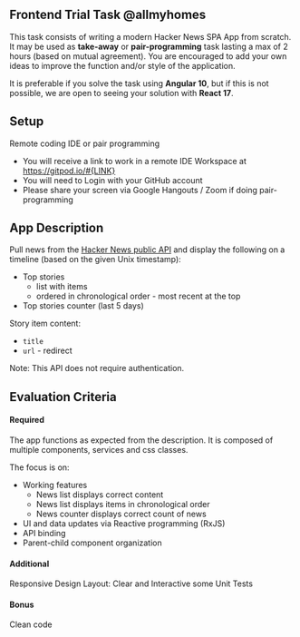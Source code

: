 ## Frontend Trial Task @allmyhomes

This task consists of writing a modern Hacker News SPA App from scratch.
It may be used as **take-away** or **pair-programming** task lasting a max of 2 hours (based on mutual agreement).
You are encouraged to add your own ideas to improve the function and/or style of the application.

It is preferable if you solve the task using **Angular 10**, but if this is not possible, we are open to seeing your 
solution with **React 17**.

## Setup

Remote coding IDE or pair programming
- You will receive a link to work in a remote IDE Workspace at https://gitpod.io/#{LINK}
- You will need to Login with your GitHub account
- Please share your screen via Google Hangouts / Zoom if doing pair-programming

## App Description

Pull news from the [Hacker News public API](https://github.com/HackerNews/API) and display the following on 
a timeline (based on the given Unix timestamp):

- Top stories 
  - list with items 
  - ordered in chronological order - most recent at the top
- Top stories counter (last 5 days)

Story item content:
- `title`
- `url` - redirect

Note: This API does not require authentication.

## Evaluation Criteria

#### Required

The app functions as expected from the description. It is composed of multiple components, services and css classes.

The focus is on:
- Working features
  - News list displays correct content
  - News list displays items in chronological order
  - News counter displays correct count of news 
- UI and data updates via Reactive programming (RxJS)
- API binding
- Parent-child component organization

#### Additional

Responsive Design
Layout: Clear and Interactive
some Unit Tests

#### Bonus

Clean code
